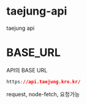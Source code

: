 # taejung-api
taejung api

# BASE_URL
API의 BASE URL 
```css
https://api.taejung.kro.kr/
```
request, node-fetch, 요청가능
